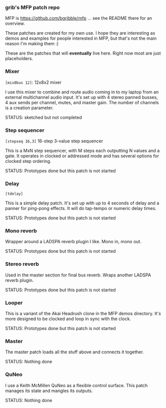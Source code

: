 ### grib's MFP patch repo

MFP is https://github.com/bgribble/mfp ... see the README there
for an overview. 

These patches are created for my own use.  I hope they are
interesting as demos and examples for people interested in MFP,
but that's not the main reason I'm making them :) 

These are the patches that will **eventually** live here.  Right now
most are just placeholders.

### Mixer 

`[mix8bus 12]`: 12x8x2 mixer

I use this mixer to combine and route audio coming in to my
laptop from an external multichannel audio input.   It's set up
with 4 stereo panned busses, 4 aux sends per channel, mutes, and
master gain.  The number of channels is a creation parameter. 

STATUS: sketched but not completed

### Step sequencer 

`[stepseq 16,3]` 16-step 3-value step sequencer 

This is a MxN step sequencer, with M steps each outputting N
values and a gate.  It operates in clocked or addressed mode and
has several options for clocked step ordering. 

STATUS: Prototypes done but this patch is not started 

### Delay 

`[tdelay]` 

This is a simple delay patch.  It's set up with up to 4
seconds of delay and a panner for ping-pong effects.  It will
do tap-tempo or numeric delay times.  

STATUS: Prototypes done but this patch is not started 

### Mono reverb 

Wrapper around a LADSPA reverb plugin I like.  Mono in, mono out. 

STATUS: Prototypes done but this patch is not started 

### Stereo reverb 

Used in the master section for final bus reverb.  Wraps another
LADSPA reverb plugin.  

STATUS: Prototypes done but this patch is not started 

### Looper 

This is a variant of the Akai Headrush clone in the MFP demos
directory.  It's more designed to be clocked and loop in sync
with the clock.  

STATUS: Prototypes done but this patch is not started 

### Master

The master patch loads all the stuff above and connects it
together.  

STATUS:  Nothing done 

### QuNeo 

I use a Keith McMillen QuNeo as a flexible control surface.  This
patch manages its state and mangles its outputs. 

STATUS:  Nothing done 
